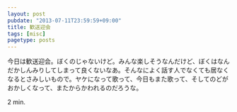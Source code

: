 ```yaml
---
layout: post
pubdate: "2013-07-11T23:59:59+09:00"
title: 歓送迎会
tags: [misc]
pagetype: posts
---
```

今日は歓送迎会。ぼくのじゃないけど。みんな楽しそうなんだけど、ぼくはなんだかしんみりしてしまって良くないなあ。そんなによく話す人でなくても居なくなるとさみしいもので。ヤケになって歌って、今日もまた歌って、そしてのどがおかしくなって、またからかわれるのだろうな。

2 min.
